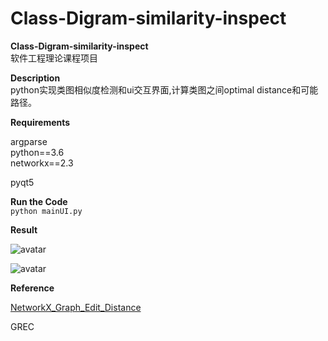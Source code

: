 # Class-Digram-similarity-inspect

**Class-Digram-similarity-inspect**  
软件工程理论课程项目   

**Description**   
python实现类图相似度检测和ui交互界面,计算类图之间optimal distance和可能路径。

**Requirements**  

argparse  
python==3.6  
networkx==2.3    

pyqt5  

**Run the Code**   
```python mainUI.py```    

**Result**

![avatar](/pic/1.png)

![avatar](/pic/2.gif)

**Reference**

[NetworkX_Graph_Edit_Distance](https://github.com/zeinaabuaisheh/NetworkX_Graph_Edit_Distance)

GREC
